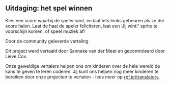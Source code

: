 ## Uitdaging: het spel winnen

Kies een score waarbij de speler wint, en laat iets leuks gebeuren als ze die score halen. Laat de haai de speler feliciteren, laat een 'Jij wint!' sprite te voorschijn komen, of speel muziek af!

Door de community geleverde vertaling

Dit project werd vertaald door Sanneke van der Meet en gecontroleerd door Lieve Cox.

Onze geweldige vertalers helpen ons om kinderen over de hele wereld de kans te geven te leren coderen. Jij kunt ons helpen nog meer kinderen te bereiken door onze projecten te vertalen - lees meer op [rpf.io/translators](https://rpf.io/translators).